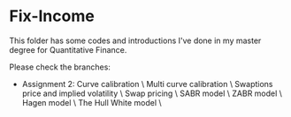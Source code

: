 # Fix-Income

This folder has some codes and introductions I've done in my master degree for Quantitative Finance.

Please check the branches:

  - Assignment 2: Curve calibration \\
                  Multi curve calibration \\
                  Swaptions price and implied volatility \\
                  Swap pricing \\
                  SABR model \\
                  ZABR model \\
                  Hagen model \\
                  The Hull White model \\

